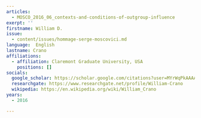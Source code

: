 ```yaml
---
articles:
  - MOSCO_2016_06_contexts-and-conditions-of-outgroup-influence
exerpt: ''
firstname: William D.
issue:
  - content/issues/hommage-serge-moscovici.md
language:  English
lastname: Crano
affiliations:
  - affiliation: Claremont Graduate University, USA
    positions: []
socials:
  google_scholar: https://scholar.google.com/citations?user=MYrWqPkAAAAJ&hl=en
  researchgate: https://www.researchgate.net/profile/William-Crano
  wikipedia: https://en.wikipedia.org/wiki/William_Crano
years:
  - 2016

---
```

